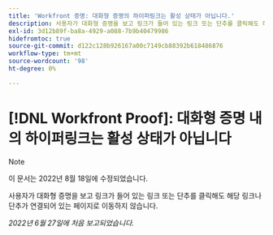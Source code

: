 ```yaml
---
title: 'Workfront 증명: 대화형 증명의 하이퍼링크는 활성 상태가 아닙니다.'
description: 사용자가 대화형 증명을 보고 링크가 들어 있는 링크 또는 단추를 클릭해도 해당 링크나 단추가 연결되어 있는 페이지로 이동하지 않습니다.
exl-id: 3d12b89f-ba8a-4929-a088-7b9b40479986
hidefromtoc: true
source-git-commit: d122c128b926167a00c7149cb88392b618486876
workflow-type: tm+mt
source-wordcount: '98'
ht-degree: 0%

---
```


# [!DNL Workfront Proof]: 대화형 증명 내의 하이퍼링크는 활성 상태가 아닙니다

>[!NOTE]
>
>이 문서는 2022년 8월 18일에 수정되었습니다.

사용자가 대화형 증명을 보고 링크가 들어 있는 링크 또는 단추를 클릭해도 해당 링크나 단추가 연결되어 있는 페이지로 이동하지 않습니다.

_2022년 6월 27일에 처음 보고되었습니다._
